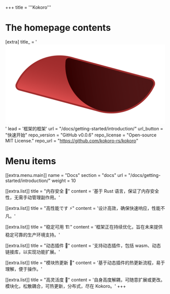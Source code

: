 +++
title = '''Kokoro'''

# The homepage contents
[extra]
title_ = '<img src="kokoro-icon.svg" style="max-width:100%;height:auto"/>'
lead = '框架的框架'
url = "/docs/getting-started/introduction/"
url_button = "快速开始"
repo_version = "GitHub v0.0.6"
repo_license = "Open-source MIT License."
repo_url = "https://github.com/kokoro-rs/kokoro"
# Menu items
[[extra.menu.main]]
name = "Docs"
section = "docs"
url = "/docs/getting-started/introduction/"
weight = 10

[[extra.list]]
title = "内存安全 🦀"
content = '基于 Rust 语言，保证了内存安全性，无需手动管理副作用。'

[[extra.list]]
title = "高性能です ⚡️"
content = '设计高效，确保快速响应，性能不凡。'

[[extra.list]]
title = "稳定可用 🏗️"
content = '框架正在持续优化，旨在未来提供稳定可靠的生产环境支持。'

[[extra.list]]
title = "动态插件 🔌"
content = '支持动态插件，包括 wasm、动态链接库，以实现功能扩展。'

[[extra.list]]
title = "模块热更新 🔄"
content = '基于动态插件的热更新流程，易于理解，便于操作。'

[[extra.list]]
title = "高灵活度 🌟"
content = '自身高度解耦，可随意扩展或更改。模块化，松散耦合，可热更新，分布式，尽在 Kokoro。'
+++

